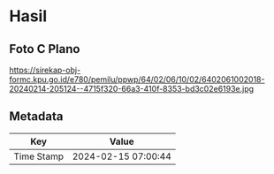 # Hasil

## Foto C Plano

https://sirekap-obj-formc.kpu.go.id/e780/pemilu/ppwp/64/02/06/10/02/6402061002018-20240214-205124--4715f320-66a3-410f-8353-bd3c02e6193e.jpg


## Metadata

| Key        | Value               |
| ---------- | ------------------- |
| Time Stamp | 2024-02-15 07:00:44 |



